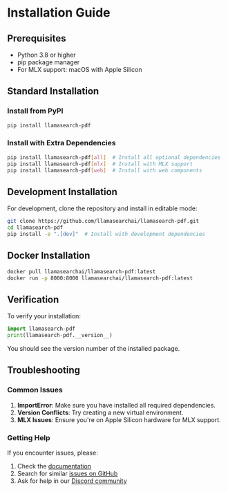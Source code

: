 # Installation Guide

## Prerequisites

- Python 3.8 or higher
- pip package manager
- For MLX support: macOS with Apple Silicon

## Standard Installation

### Install from PyPI

```bash
pip install llamasearch-pdf
```

### Install with Extra Dependencies

```bash
pip install llamasearch-pdf[all]  # Install all optional dependencies
pip install llamasearch-pdf[mlx]  # Install with MLX support
pip install llamasearch-pdf[web]  # Install with web components
```

## Development Installation

For development, clone the repository and install in editable mode:

```bash
git clone https://github.com/llamasearchai/llamasearch-pdf.git
cd llamasearch-pdf
pip install -e ".[dev]"  # Install with development dependencies
```

## Docker Installation

```bash
docker pull llamasearchai/llamasearch-pdf:latest
docker run -p 8000:8000 llamasearchai/llamasearch-pdf:latest
```

## Verification

To verify your installation:

```python
import llamasearch-pdf
print(llamasearch-pdf.__version__)
```

You should see the version number of the installed package.

## Troubleshooting

### Common Issues

1. **ImportError**: Make sure you have installed all required dependencies.
2. **Version Conflicts**: Try creating a new virtual environment.
3. **MLX Issues**: Ensure you're on Apple Silicon hardware for MLX support.

### Getting Help

If you encounter issues, please:

1. Check the [documentation](https://llamasearchai.github.io/llamasearch-pdf/)
2. Search for similar [issues on GitHub](https://github.com/llamasearchai/llamasearch-pdf/issues)
3. Ask for help in our [Discord community](https://discord.gg/llamasearch)

